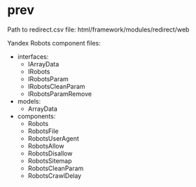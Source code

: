 # prev
Path to redirect.csv file: html/framework/modules/redirect/web

Yandex Robots component files:
* interfaces:
    * IArrayData
    * IRobots
    * IRobotsParam
    * IRobotsCleanParam
    * IRobotsParamRemove
* models:
    * ArrayData
* components:
    * Robots
    * RobotsFile
    * RobotsUserAgent
    * RobotsAllow
    * RobotsDisallow
    * RobotsSitemap
    * RobotsCleanParam
    * RobotsCrawlDelay
        
